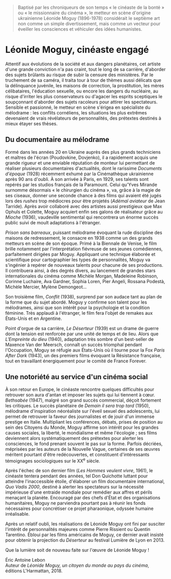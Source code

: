 > Baptisé par les chroniqueurs de son temps « le cinéaste de la bonté » ou « le missionnaire du cinéma », le metteur en scène d'origine ukrainienne Léonide Moguy (1896-1978) considérait le septième art non comme un simple divertissement, mais comme un vecteur pour éveiller les consciences et véhiculer des idées humanistes.

# Léonide Moguy, cinéaste engagé

Attentif aux évolutions de la société et aux dangers planétaires, cet artiste d'une grande conviction n'a pas craint, tout le long de sa carrière, d'aborder des sujets brûlants au risque de subir la censure des ministères. Par le truchement de sa caméra, il traita tour à tour de thèmes aussi délicats que la délinquance juvénile, les maisons de correction, la prostitution, les mères célibataires, l'éducation sexuelle, ou encore les dangers du nucléaire, au risque d'irriter les plus conservateurs ou d'agacer les esprits sceptiques le soupçonnant d'aborder des sujets racoleurs pour attirer les spectateurs. Sensible et passionné, le metteur en scène s'érigea en spécialiste du mélodrame : les conflits cornéliens, les situations les plus extrêmes devenaient de vrais révélateurs de personnalités, des prétextes destinés à mieux étayer ses thèses.

## Du documentaire au mélodrame

Formé dans les années 20 en Ukraine auprès des plus grands techniciens et maîtres de l'écran (Poudovkine, Dovjenko), il a rapidement acquis une grande rigueur et une enviable réputation de monteur lui permettant de réaliser plusieurs documentaires d'actualités, dont le rarissime _Documents d'époque_ (1928) récemment exhumé par la Cinémathèque ukrainienne après 90 ans d'oubli. À son arrivée à Paris, en 1929, ses talents sont repérés par les studios français de la Paramount. Celui qu'Yves Mirande surnomme désormais « le chirurgien du cinéma », va, grâce à la magie de ses ciseaux, donner une seconde chance à des films qui avaient été jugés lors des _rushes_ trop médiocres pour être projetés (_Adémaï aviateur_ de Jean Tarride). Après avoir collaboré avec des artistes aussi prestigieux que Max Ophuls et Colette, Moguy acquiert enfin ses galons de réalisateur grâce au _Mioche_ (1936), vaudeville sentimental qui rencontrera un énorme succès public suivi de moult adaptations à l'étranger.

_Prison sans barreaux_, puissant mélodrame évoquant la rude discipline des maisons de redressement, le consacre en 1938 comme un des grands metteurs en scène de son époque. Primé à la Biennale de Venise, le film brille notamment par l'interprétation fiévreuse de ses jeunes comédiennes, parfaitement dirigées par Moguy. Appliquant une technique élaborée et scientifique pour cartographier les types de personnalités, Moguy va s'ingénier à repérer de nouveaux talents pour chacune de ses productions. Il contribuera ainsi, à des degrés divers, au lancement de grandes stars internationales du cinéma comme Michèle Morgan, Madeleine Robinson, Corinne Luchaire, Ava Gardner, Sophia Loren, Pier Angeli, Rossana Podestà, Michèle Mercier, Mylène Demongeot...

Son troisième film, _Conflit_ (1938), surprend par son audace tant au plan de la forme que du sujet abordé. Moguy y confirme son talent pour les mélodrames, ainsi que son intérêt pour la psychologie et la condition féminine. Très applaudi à l'étranger, le film fera l'objet de remakes aux États-Unis et en Argentine.

Point d'orgue de sa carrière, _Le Déserteur_ (1939) est un drame de guerre dont la tension est renforcée par une unité de temps et de lieu. Alors que _L'Empreinte du dieu_ (1940), adaptation très sombre d'un best-seller de Maxence Van der Meersch, connaît un succès triomphal pendant l'Occupation, Moguy se réfugie aux États-Unis où il tourne pour la Fox _Paris After Dark_ (1943), un des premiers films évoquant la Résistance française, tout en travaillant énergiquement pour le comité de France Forever.

## Une notoriété au service d'un cinéma social

À son retour en Europe, le cinéaste rencontre quelques difficultés pour retrouver son aura d'antan et imposer les sujets qui lui tiennent à cœur. _Bethsabée_ (1947), malgré son grand succès commercial, déçoit fortement les critiques. Le succès planétaire de _Demain il sera trop tard_ (1950), mélodrame d'inspiration néoréaliste sur l'éveil sexuel des adolescents, lui permet de retrouver la faveur des journalistes et de jouir d'un immense prestige en Italie. Multipliant les conférences, débats, prises de position au sein des Citoyens du Monde, Moguy affirme son intérêt pour les grandes causes sociales, la liberté, le mondialisme et même l'écologie ; ses films deviennent alors systématiquement des prétextes pour alerter les consciences, le fond prenant souvent le pas sur la forme. Parfois décriées, méprisées par les auteurs de la Nouvelle Vague, certaines de ses œuvres méritent pourtant d'être redécouvertes, et constituent d'intéressants témoignages sociologiques sur le XX<sup>e</sup> siècle.

Après l'échec de son dernier film (_Les Hommes veulent vivre_, 1961), le cinéaste tentera pendant des années, tel Don Quichotte luttant pour atteindre l'inaccessible étoile, d'élaborer un film documentaire international, _Quo Vadis 2000_, destiné à alerter les spectateurs sur la nécessité impérieuse d'une entraide mondiale pour remédier aux affres et périls menaçant la planète. Encouragé par des chefs d'État et des organisations humanitaires, Moguy ne parviendra pourtant pas à réunir les fonds nécessaires pour concrétiser ce projet pharaonique, odyssée humaine irréalisable.

Après un relatif oubli, les réalisations de Léonide Moguy ont fini par susciter l'intérêt de personnalités majeures comme Pierre Rissient ou Quentin Tarentino. Ébloui par les films américains de Moguy, ce dernier avait insisté pour obtenir la projection du _Déserteur_ au festival Lumière de Lyon en 2013.

Que la lumière soit de nouveau faite sur l'œuvre de Léonide Moguy !

Éric Antoine Lebon  
Auteur de _Léonide Moguy, un citoyen du monde au pays du cinéma_, éditions L'Harmattan, 2018.
